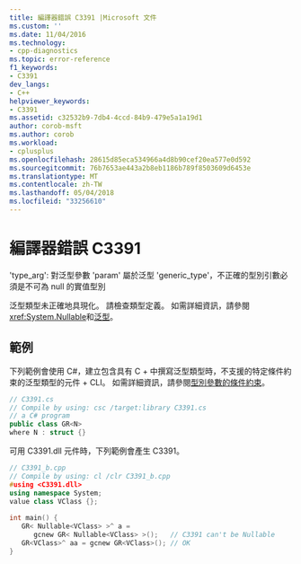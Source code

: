 ```yaml
---
title: 編譯器錯誤 C3391 |Microsoft 文件
ms.custom: ''
ms.date: 11/04/2016
ms.technology:
- cpp-diagnostics
ms.topic: error-reference
f1_keywords:
- C3391
dev_langs:
- C++
helpviewer_keywords:
- C3391
ms.assetid: c32532b9-7db4-4ccd-84b9-479e5a1a19d1
author: corob-msft
ms.author: corob
ms.workload:
- cplusplus
ms.openlocfilehash: 28615d85eca534966a4d8b90cef20ea577e0d592
ms.sourcegitcommit: 76b7653ae443a2b8eb1186b789f8503609d6453e
ms.translationtype: MT
ms.contentlocale: zh-TW
ms.lasthandoff: 05/04/2018
ms.locfileid: "33256610"
---
```

# <a name="compiler-error-c3391"></a>編譯器錯誤 C3391
'type_arg': 對泛型參數 'param' 屬於泛型 'generic_type'，不正確的型別引數必須是不可為 null 的實值型別  
  
泛型類型未正確地具現化。 請檢查類型定義。 如需詳細資訊，請參閱<xref:System.Nullable>和[泛型](../../windows/generics-cpp-component-extensions.md)。  
  
## <a name="example"></a>範例  
下列範例會使用 C#，建立包含具有 C + 中撰寫泛型類型時，不支援的特定條件約束的泛型類型的元件 + CLI。 如需詳細資訊，請參閱[型別參數的條件約束](/dotnet/csharp/programming-guide/generics/constraints-on-type-parameters)。  
  
```cs  
// C3391.cs  
// Compile by using: csc /target:library C3391.cs  
// a C# program  
public class GR<N>  
where N : struct {}  
```  
  
可用 C3391.dll 元件時，下列範例會產生 C3391。  
  
```cpp  
// C3391_b.cpp  
// Compile by using: cl /clr C3391_b.cpp  
#using <C3391.dll>  
using namespace System;  
value class VClass {};  
  
int main() {  
   GR< Nullable<VClass> >^ a =   
      gcnew GR< Nullable<VClass> >();   // C3391 can't be Nullable  
   GR<VClass>^ aa = gcnew GR<VClass>(); // OK  
}  
```